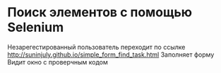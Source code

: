 # Поиск элементов с помощью Selenium

Незарегестированный пользователь переходит по ссылке http://suninjuly.github.io/simple_form_find_task.html
Заполняет форму 
Видит окно с проверчным кодом


